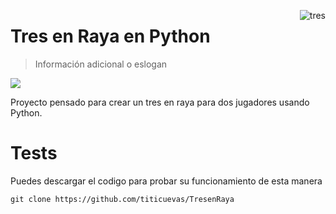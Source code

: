<a href="https://imgbb.com/"><img src="https://i.ibb.co/tLRCT03/tres.png" alt="tres" border="0" align="right"></a>

# Tres en Raya en Python
> Información adicional o eslogan
<img src="https://img.shields.io/badge/Python-14354C?style=for-the-badge&logo=python&logoColor=white">


Proyecto pensado para crear un tres en raya para dos jugadores usando Python.

# Tests
Puedes descargar el codigo para probar su funcionamiento de esta manera

```shell
git clone https://github.com/titicuevas/TresenRaya
```
